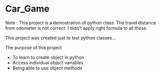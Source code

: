 # Car_Game
Note : This project is a demostration of python class. The travel distance from odometer is not correct. I didn't apply right formula to all these. 

This project was created just to test python classes...

The purpose of this project
- To learn to create object in python
- Access individual object variables
- Being able to use object methods
